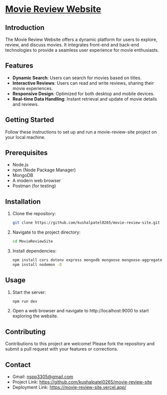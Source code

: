 # [Movie Review Website](https://movie-review-site.vercel.app/)

## Introduction
The Movie Review Website offers a dynamic platform for users to explore, review, and discuss movies. It integrates front-end and back-end technologies to provide a seamless user experience for movie enthusiasts.

## Features
- **Dynamic Search**: Users can search for movies based on titles.
- **Interactive Reviews**: Users can read and write reviews, sharing their movie experiences.
- **Responsive Design**: Optimized for both desktop and mobile devices.
- **Real-time Data Handling**: Instant retrieval and update of movie details and reviews.

## Getting Started
Follow these instructions to set up and run a movie-review-site project on your local machine.

## Prerequisites
- Node.js
- npm (Node Package Manager)
- MongoDB
- A modern web browser
- Postman (for testing)

## Installation
1. Clone the repository:
   ```bash
   git clone https://github.com/kushalpatel0265/movie-review-site.git
2. Navigate to the project directory:
   ```bash
   cd MovieReviewSite
3. Install dependencies:
   ```bash
   npm install cors dotenv express mongodb mongoose mongoose-aggregate-paginate-v2
   npm install nodemon -D

## Usage
1. Start the server:
   ```bash
   npm run dev
2. Open a web browser and navigate to http://localhost:9000 to start exploring the website.

## Contributing
Contributions to this project are welcome! Please fork the repository and submit a pull request with your features or corrections.

## Contact
- Gmail: nspp3305@gmail.com
- Project Link: https://github.com/kushalpatel0265/movie-review-site
- Deployment Link: https://movie-review-site.vercel.app/

